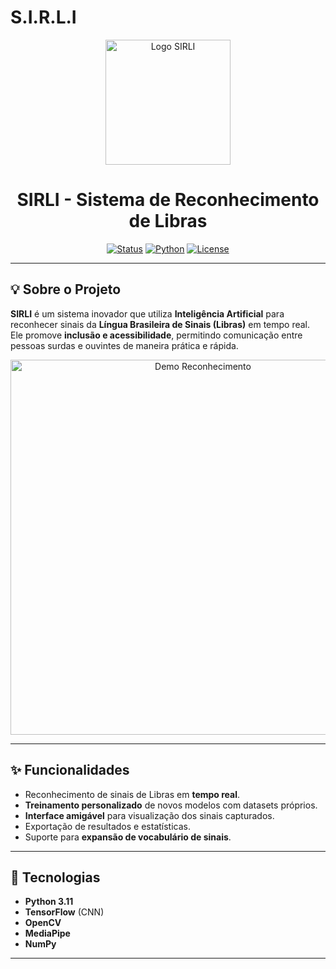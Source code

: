 # S.I.R.L.I
<p align="center">
  <img src="path/para/sua/logo-400x400.png" alt="Logo SIRLI" width="200"/>
</p>

<h1 align="center">SIRLI - Sistema de Reconhecimento de Libras</h1>

<p align="center">
  <a href="#"><img src="https://img.shields.io/badge/Status-Em%20Desenvolvimento-yellow" alt="Status"/></a>
  <a href="#"><img src="https://img.shields.io/badge/Python-3.11-blue" alt="Python"/></a>
  <a href="#"><img src="https://img.shields.io/badge/Licença-MIT-green" alt="License"/></a>
</p>

---

## 💡 Sobre o Projeto
**SIRLI** é um sistema inovador que utiliza **Inteligência Artificial** para reconhecer sinais da **Língua Brasileira de Sinais (Libras)** em tempo real.  
Ele promove **inclusão e acessibilidade**, permitindo comunicação entre pessoas surdas e ouvintes de maneira prática e rápida.

<p align="center">
  <img src="path/para/gif-demo.gif" alt="Demo Reconhecimento" width="600"/>
</p>

---

## ✨ Funcionalidades
- Reconhecimento de sinais de Libras em **tempo real**.  
- **Treinamento personalizado** de novos modelos com datasets próprios.  
- **Interface amigável** para visualização dos sinais capturados.  
- Exportação de resultados e estatísticas.  
- Suporte para **expansão de vocabulário de sinais**.

---

## 🚀 Tecnologias
- **Python 3.11**  
- **TensorFlow** (CNN)  
- **OpenCV**  
- **MediaPipe**  
- **NumPy**

---

